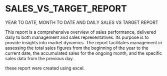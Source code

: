 # SALES_VS_TARGET_REPORT
YEAR TO DATE, MONTH TO DATE AND DAILY SALES VS TARGET REPORT 

This report is a comprehensive overview of sales performance, delivered daily to both management and sales representatives. Its purpose is to provide insights into market dynamics. The report facilitates management in assessing the total sales figures from the beginning of the year to the current date, the accumulated sales for the ongoing month, and the specific sales data from the previous day.

these report were created using excel.
